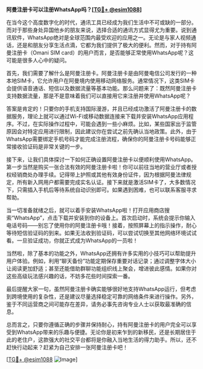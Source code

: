 **阿曼注册卡可以注册WhatsApp吗？[[TG💪+ @esim1088](https://t.me/s/esim1088)]**

在当今这个高度数字化的时代，通讯工具已经成为我们生活中不可或缺的一部分。而对于那些身处异国他乡的朋友来说，选择合适的通讯方式显得尤为重要。说到通讯软件，WhatsApp绝对是全球范围内最受欢迎的应用之一。无论是与家人视频通话，还是和朋友分享生活点滴，它都为我们提供了极大的便利。然而，对于持有阿曼注册卡（Omani SIM card）的用户而言，是否能够正常使用WhatsApp呢？这可能是很多人心中的疑问。

首先，我们需要了解什么是阿曼注册卡。阿曼注册卡是由阿曼电信公司发行的一种本地SIM卡，它允许用户在阿曼境内使用移动网络服务。通常情况下，这类SIM卡会提供语音通话、短信以及数据流量等基本功能。那么问题来了：既然阿曼注册卡支持数据流量，那是不是意味着我们可以直接用它来注册并使用WhatsApp呢？

答案是肯定的！只要你的手机支持国际漫游，并且已经成功激活了阿曼注册卡的数据服务，理论上就可以通过Wi-Fi或移动数据连接来下载并安装WhatsApp应用程序。不过，在实际操作过程中，可能会遇到一些小麻烦。比如，某些国家出于监管原因会对特定应用进行限制，因此建议你在尝试之前先确认当地政策。此外，由于WhatsApp需要绑定手机号码才能完成注册流程，确保你的阿曼注册卡号码能够正常接收验证码是非常关键的一步。

接下来，让我们具体探讨一下如何正确设置阿曼注册卡以便顺利使用WhatsApp。第一步当然是购买一张合法有效的阿曼注册卡啦！你可以前往当地的营业厅或者授权经销商处办理手续。记得带上护照或其他有效身份证件，因为根据阿曼法律规定，所有新入网用户都需要完成实名认证。接下来就是激活SIM卡了，大多数情况下，只需插入手机后等待系统自动识别即可。如果遇到困难，也可以联系客服寻求帮助。

当一切准备就绪之后，就可以着手安装WhatsApp啦！打开应用商店搜索“WhatsApp”，点击下载并安装到你的设备上。首次启动时，系统会提示你输入电话号码——别忘了使用你的阿曼注册卡哦！接着，按照屏幕上的指示操作，耐心等待短信验证码的到来。如果无法收到验证码，可以尝试切换至其他网络环境试试看。一旦验证成功，你就正式成为WhatsApp的一员啦！

当然啦，除了基本的功能之外，WhatsApp还拥有许多实用的小技巧可以帮助提升用户体验。例如，利用“聊天备份”功能定期保存重要对话记录；通过调整字体大小让阅读更加舒适；甚至还能借助群聊功能组织线上聚会，增进彼此感情。如果你对这些高级玩法感兴趣的话，不妨多花些时间探索一番。

最后提醒大家一句，虽然阿曼注册卡确实能够很好地支持WhatsApp运行，但考虑到跨境使用的复杂性，还是建议尽量选择稳定可靠的网络条件来进行操作。另外，鉴于不同运营商之间可能存在差异，请务必事先咨询专业人士以获取最准确的信息。

总而言之，只要你遵循正确的步骤并保持耐心，持有阿曼注册卡的用户完全可以享受到WhatsApp带来的乐趣与便捷。无论你是初来乍到的新移民，还是长期居住于此的老住户，这款强大的社交平台都将是你融入当地生活的得力助手。所以，还不赶快行动起来？赶紧为自己安排一张阿曼注册卡吧！

[[TG💪+ @esim1088](https://t.me/s/esim1088) ![Image](https://i.postimg.cc/4NQfJmqS/Snipaste-2025-05-13-00-14-12.png)]